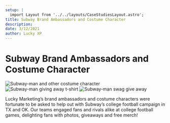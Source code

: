 ```yaml
---
setup: |
  import Layout from '../../layouts/CaseStudiesLayout.astro';
title: Subway Brand Ambassadors and Costume Character
description:
date: 3/12/2021
author: Lucky XP
---
```


# Subway Brand Ambassadors and Costume Character

![Subway-man and other costume character](https://edrosillo.sirv.com/Case%20Studies/Subway%20BAs%20and%20Costume%20Character/SubwayBACostumeChar3.jpg)
![Subway-man giving away t-shirt](https://edrosillo.sirv.com/Case%20Studies/Subway%20BAs%20and%20Costume%20Character/SubwayBACostumeChar4.jpg)
![Subway-man swag give away](https://edrosillo.sirv.com/Case%20Studies/Subway%20BAs%20and%20Costume%20Character/SubwayBACostumeChar6.jpg)

Lucky Marketing’s brand ambassadors and costume characters were fortunate to be asked to help out with Subway’s college football campaign in TX and OK. Our teams engaged fans and rivals alike at college football games, delighting fans with photos, giveaways and free merch!
